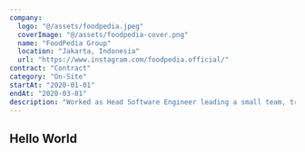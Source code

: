 ```yaml
---
company:
  logo: "@/assets/foodpedia.jpeg"
  coverImage: "@/assets/foodpedia-cover.png"
  name: "FoodPedia Group"
  location: "Jakarta, Indonesia"
  url: "https://www.instagram.com/foodpedia.official/"
contract: "Contract"
category: "On-Site"
startAt: "2020-01-01"
endAt: "2020-03-01"
description: "Worked as Head Software Engineer leading a small team, transformed the company’s internal system into a desktop app using Electron.js, built an API with PHP Laravel implementing multi-tenant, managed production releases, utilized Google Cloud for APIs."
---
```


## Hello World